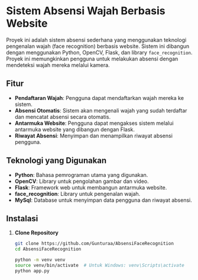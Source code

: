 # Sistem Absensi Wajah Berbasis Website

Proyek ini adalah sistem absensi sederhana yang menggunakan teknologi pengenalan wajah (face recognition) berbasis website. Sistem ini dibangun dengan menggunakan Python, OpenCV, Flask, dan library `face_recognition`. Proyek ini memungkinkan pengguna untuk melakukan absensi dengan mendeteksi wajah mereka melalui kamera.

## Fitur
- **Pendaftaran Wajah**: Pengguna dapat mendaftarkan wajah mereka ke sistem.
- **Absensi Otomatis**: Sistem akan mengenali wajah yang sudah terdaftar dan mencatat absensi secara otomatis.
- **Antarmuka Website**: Pengguna dapat mengakses sistem melalui antarmuka website yang dibangun dengan Flask.
- **Riwayat Absensi**: Menyimpan dan menampilkan riwayat absensi pengguna.

## Teknologi yang Digunakan
- **Python**: Bahasa pemrograman utama yang digunakan.
- **OpenCV**: Library untuk pengolahan gambar dan video.
- **Flask**: Framework web untuk membangun antarmuka website.
- **face_recognition**: Library untuk pengenalan wajah.
- **MySql**: Database untuk menyimpan data pengguna dan riwayat absensi.

## Instalasi

1. **Clone Repository**
   ```bash
   git clone https://github.com/Gunturaa/AbsensiFaceRecognition
   cd AbsensiFaceRecognition

   python -m venv venv
   source venv/bin/activate  # Untuk Windows: venv\Scripts\activate
   python app.py
